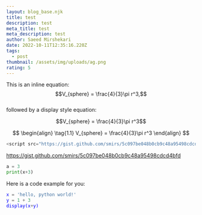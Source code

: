 ```yaml
---
layout: blog_base.njk
title: test
description: test
meta_title: test
meta_description: test
author: Saeed Mirshekari
date: 2022-10-11T12:35:16.220Z
tags:
  - post
thumbnail: /assets/img/uploads/ag.png
rating: 5
---
```

<script
  src="https://cdn.mathjax.org/mathjax/latest/MathJax.js?config=TeX-AMS-MML_HTMLorMML"
  type="text/javascript">
</script>

This is an inline equation: $$V_{sphere} = \frac{4}{3}\pi r^3,$$<br>
followed by a display style equation:

$$V_{sphere} = \frac{4}{3}\pi r^3$$

$$
\begin{align}
  \tag{1.1}
  V_{sphere} = \frac{4}{3}\pi r^3
\end{align}
$$


```python
<script src="https://gist.github.com/smirs/5c097be048b0cb9c48a95498cdcd4bfd.js"></script>
```

<script src="https://gist.github.com/smirs/5c097be048b0cb9c48a95498cdcd4bfd"></script>

<script src="https://gist.github.com/smirs/5c097be048b0cb9c48a95498cdcd4bfd.js"></script>

https://gist.github.com/smirs/5c097be048b0cb9c48a95498cdcd4bfd

```python
a = 3
print(x+3)
```

H﻿ere is a code example for you:

<span style="color:blue;background-color:#f2f3f4"> 

```python
x = 'hello, python world!'
y﻿ = 1 + 3
d﻿isplay(x+y)
```

</span>
